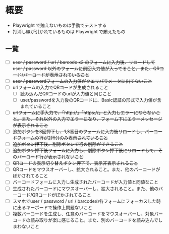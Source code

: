 # 概要
- Playwright で賄えないものは手動でテストする
- 打消し線が引かれているものは Playwright で賄えたもの

## 一覧
- [ ] ~~user / password / url / barcode x2 のフォームに入力後、リロードしてuser / password 以外のフォームに前回入力値が入ってること。また、QRコード/バーコードが表示されていること~~
- [ ] ~~user / passwordフォームの入力値がクエリパラメータに出てないこと~~
- [ ] urlフォームの入力でQRコードが生成されること
    - [ ] 読み込んだQRコードのurlが入力値と同じこと
    - [ ] user/passwordを入力後のQRコードに、Basic認証の形式で入力値が含まれていること
- [ ] ~~urlフォームに手入力で、「http://」「https://」と入力しエラーにならないこと。また、それ以外の入力でエラーになり、フォーム下にエラーメッセージが表示されること~~
- [ ] ~~追加ボタンを3回押下し、1,3番目のフォームに入力後リロードし、バーコードフォームの行が2行分のみ表示されていること~~
- [ ] ~~追加ボタン押下後、削除ボタンで行の削除ができること~~
- [ ] ~~追加ボタン押下後フォームに入力し、削除ボタン押下後にリロードして、そのバーコード行が表示されないこと~~
- [ ] ~~QRコードの表示切り替えボタン押下で、表示非表示されること~~
- [ ] QRコードをマウスオーバーし、拡大されること。また、他のバーコードがぼかされてること
- [ ] バーコードフォームに入力し生成されたバーコードが入力値と同値なこと
- [ ] 生成されたバーコードにマウスオーバーし、拡大されること。また、他のバーコード/QRコードがぼかされてること
- [ ] スマホでuser / password / url / barcodeの各フォームにフォーカスした時に出るキーボードで操作上問題ないこと
- [ ] 複数バーコードを生成し、任意のバーコードをマウスオーバーし、対象バーコードの読み取りが楽に感じること。また、別のバーコードを読み込んでしまわないこと